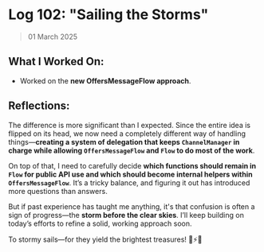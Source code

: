 # Log 102: "Sailing the Storms"

> 01 March 2025

## What I Worked On:

- Worked on the **new OffersMessageFlow approach**.

## Reflections:

The difference is more significant than I expected. Since the entire idea is
flipped on its head, we now need a completely different way of handling
things—**creating a system of delegation that keeps `ChannelManager` in charge
while allowing `OffersMessageFlow` and `Flow` to do most of the work**.

On top of that, I need to carefully decide **which functions should remain in
`Flow` for public API use and which should become internal helpers within
`OffersMessageFlow`**. It’s a tricky balance, and figuring it out has introduced
more questions than answers.

But if past experience has taught me anything, it's that confusion is often a
sign of progress—the **storm before the clear skies**. I’ll keep building on
today’s efforts to refine a solid, working approach soon.

To stormy sails—for they yield the brightest treasures! 🌊⚡️🚀

